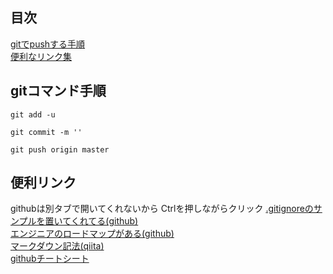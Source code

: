 ## 目次
[gitでpushする手順](#gitコマンド手順)<br>
[便利なリンク集](#便利リンク)<br>
## gitコマンド手順
```
git add -u
```
```
git commit -m ''
```
```
git push origin master
```
## 便利リンク
githubは別タブで開いてくれないから Ctrlを押しながらクリック
[.gitignoreのサンプルを置いてくれてる(github)](https://github.com/github/gitignore)<br>
[エンジニアのロードマップがある(github)](https://github.com/kamranahmedse/developer-roadmap)<br>
[マークダウン記法(qiita)](https://qiita.com/kamorits/items/6f342da395ad57468ae3)<br>
[githubチートシート](https://qiita.com/unbabel/items/1cf05f2a2be3d6fb3388)<br>
